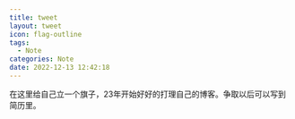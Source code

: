```yaml
---
title: tweet
layout: tweet
icon: flag-outline
tags:
  - Note
categories: Note
date: 2022-12-13 12:42:18
---
```


在这里给自己立一个旗子，23年开始好好的打理自己的博客。争取以后可以写到简历里。